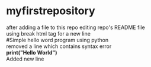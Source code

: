 # myfirstrepository
after adding a file to this repo editing repo's README file
<br>
using break html tag for a new line
<br>
#Simple hello word program using python<br>
removed a line which contains syntax error<br>
<b>print("Hello World")</b>
<br>
Added new line
